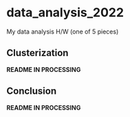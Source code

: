 # data_analysis_2022
My data analysis H/W (one of 5 pieces) 

## Clusterization

**README IN PROCESSING**

## Conclusion

**README IN PROCESSING**
